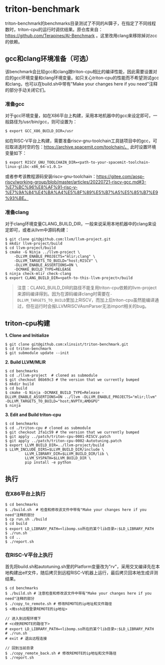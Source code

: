 # triton-benchmark

triton-benchmark的benchmarks目录测试了不同的AI算子，在指定了不同线程数时，triton-cpu的运行时调优结果。原仓库来自：https://github.com/Terapines/AI-Benchmark 。这里改用clang来移除掉对zcc的依赖。

## gcc和clang环境准备（可选）

该benchmark会比较gcc和clang跟triton-cpu相比的编译性能，因此需要设置对应的gcc环境变量和clang环境变量。如只关心triton-cpu的性能而不希望测试gcc和clang，也可以在build.sh中带有"Make your changes here if you need"注释的部分手动关闭它们。

### 准备gcc

对于gcc环境变量，如在X86平台上构建，采用本地机器中的gcc来设定即可，一般路径为/usr/bin/gcc，则可设置为：
```
$ export GCC_X86_BUILD_DIR=/usr
```
如在RISC-V平台上构建，需要准备riscv-gnu-toolchain工具链项目中的gcc，可拉取进迭时空的包：https://archive.spacemit.com/toolchain/。
此时设置环境变量如下：
```
$ export RISCV_GNU_TOOLCHAIN_DIR=<path-to-your-spacemit-toolchain-linux-glibc-x86_64-v1.0.1>
```
或者参考该教程源码安装riscv-gnu-toolchain：https://gitee.com/aosp-riscv/working-group/blob/master/articles/20220721-riscv-gcc.md#3-%E7%BC%96%E8%AF%91-risc-v-%E7%9A%84%E4%BA%A4%E5%8F%89%E5%B7%A5%E5%85%B7%E9%93%BE。

### 准备clang

对于clang环境变量CLANG_BUILD_DIR，一般来说采用本地机器中的clang来设定即可，或者从llvm中源码构建：
```
$ git clone git@github.com:llvm/llvm-project.git
$ mkdir llvm-project/build
$ cd llvm-project/build
$ cmake -G Ninja ../llvm-project \
    -DLLVM_ENABLE_PROJECTS="mlir;clang" \
    -DLLVM_TARGETS_TO_BUILD="host;RISCV" \
    -DLLVM_ENABLE_ASSERTIONS=ON \
    -DCMAKE_BUILD_TYPE=RELEASE
$ ninja check-mlir check-clang
$ export CLANG_BUILD_DIR=<path-to-this-llvm-project>/build
```
> 注意：CLANG_BUILD_DIR的路径不能复用triton-cpu依赖的llvm-project来源码编译得到。因为在源码编译clang时需要在`-DLLVM_TARGETS_TO_BUILD`里加上RISCV，而加上后triton-cpu虽然能编译通过，但在运行时会报LLVMRISCVAsmParser无法import相关的bug。

## triton-cpu构建

**1. Clone and Initialize**
```
$ git clone git@github.com:xlinsist/triton-benchmark.git
$ cd triton-benchmark
$ git submodule update --init
```
**2. Build LLVM/MLIR**
```
$ cd benchmarks
$ cd ./llvm-project  # cloned as submodule
$ git checkout 86b69c3 # the version that we currently bumped
$ mkdir build
$ cd build
$ cmake -G Ninja -DCMAKE_BUILD_TYPE=Release -DLLVM_ENABLE_ASSERTIONS=ON ../llvm -DLLVM_ENABLE_PROJECTS="mlir;llvm" -DLLVM_TARGETS_TO_BUILD="host;NVPTX;AMDGPU"
$ ninja
```

**3. Edit and Build triton-cpu**
```
$ cd benchmarks
$ cd ./triton-cpu # cloned as submodule
$ git checkout 2fa1c59 # the version that we currently bumped
$ git apply ../patch/triton-cpu-0001-RISCV.patch
$ git apply ../patch/triton-cpu-0002-Autotuning.patch
$ export LLVM_BUILD_DIR=../llvm-project/build
$ LLVM_INCLUDE_DIRS=$LLVM_BUILD_DIR/include \
         LLVM_LIBRARY_DIR=$LLVM_BUILD_DIR/lib \
         LLVM_SYSPATH=$LLVM_BUILD_DIR \
         pip install -e python
```

## 执行

### 在X86平台上执行
```
$ cd benchmarks
$ ./build.sh  # 检查和修改该文件中带有"Make your changes here if you need"注释的部分
$ cp run.sh ./build
$ cd build
$ export LD_LIBRARY_PATH=<libomp.so所在的某个lib目录>:$LD_LIBRARY_PATH
$ ./run.sh
$ cd ..
$ ./report.sh
```

### 在RISC-V平台上执行

首先将build.sh和autotuning.sh里的Platform变量改为"rv"，采用交叉编译先在本地构建出elf文件，随后拷贝到远程RISC-V机器上运行，最后拷贝回本地生成评测结果。
```
$ cd benchmarks
$ ./build.sh # 注意检查和修改该文件中带有"Make your changes here if you need"注释的部分
$ ./copy_to_remote.sh # 修改REMOTE的ip地址和文件路径
$ <用ssh远程登录REMOTE的ip地址>

// 进入到远程环境下
# <cd到REMOTE的路径下>
# export LD_LIBRARY_PATH=<libomp.so所在的某个lib目录>:$LD_LIBRARY_PATH
# ./run.sh
# exit # 退出远程连接

// 回到当前目录
$ ./copy_remote_back.sh # 修改REMOTE的ip地址和文件路径
$ ./report.sh
```

